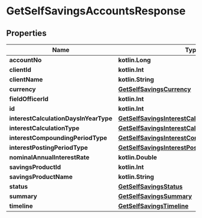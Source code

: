 
# GetSelfSavingsAccountsResponse

## Properties
| Name | Type | Description | Notes |
| ------------ | ------------- | ------------- | ------------- |
| **accountNo** | **kotlin.Long** |  |  [optional] |
| **clientId** | **kotlin.Int** |  |  [optional] |
| **clientName** | **kotlin.String** |  |  [optional] |
| **currency** | [**GetSelfSavingsCurrency**](GetSelfSavingsCurrency.md) |  |  [optional] |
| **fieldOfficerId** | **kotlin.Int** |  |  [optional] |
| **id** | **kotlin.Int** |  |  [optional] |
| **interestCalculationDaysInYearType** | [**GetSelfSavingsInterestCalculationDaysInYearType**](GetSelfSavingsInterestCalculationDaysInYearType.md) |  |  [optional] |
| **interestCalculationType** | [**GetSelfSavingsInterestCalculationType**](GetSelfSavingsInterestCalculationType.md) |  |  [optional] |
| **interestCompoundingPeriodType** | [**GetSelfSavingsInterestCompoundingPeriodType**](GetSelfSavingsInterestCompoundingPeriodType.md) |  |  [optional] |
| **interestPostingPeriodType** | [**GetSelfSavingsInterestPostingPeriodType**](GetSelfSavingsInterestPostingPeriodType.md) |  |  [optional] |
| **nominalAnnualInterestRate** | **kotlin.Double** |  |  [optional] |
| **savingsProductId** | **kotlin.Int** |  |  [optional] |
| **savingsProductName** | **kotlin.String** |  |  [optional] |
| **status** | [**GetSelfSavingsStatus**](GetSelfSavingsStatus.md) |  |  [optional] |
| **summary** | [**GetSelfSavingsSummary**](GetSelfSavingsSummary.md) |  |  [optional] |
| **timeline** | [**GetSelfSavingsTimeline**](GetSelfSavingsTimeline.md) |  |  [optional] |



